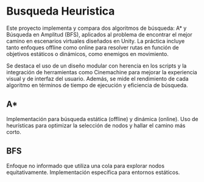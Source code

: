# Busqueda Heuristica

Este proyecto implementa y compara dos algoritmos de búsqueda: A* y Búsqueda en Amplitud (BFS), aplicados al problema de encontrar el mejor camino en escenarios virtuales diseñados en Unity. La práctica incluye tanto enfoques offline como online para resolver rutas en función de objetivos estáticos o dinámicos, como enemigos en movimiento.

Se destaca el uso de un diseño modular con herencia en los scripts y la integración de herramientas como Cinemachine para mejorar la experiencia visual y de interfaz del usuario. Además, se mide el rendimiento de cada algoritmo en términos de tiempo de ejecución y eficiencia de búsqueda.

## A*
Implementación para búsqueda estática (offline) y dinámica (online).
Uso de heurísticas para optimizar la selección de nodos y hallar el camino más corto.

## BFS
Enfoque no informado que utiliza una cola para explorar nodos equitativamente.
Implementación específica para entornos estáticos.
